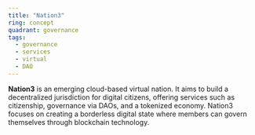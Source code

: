 ```yaml
---
title: "Nation3"
ring: concept
quadrant: governance
tags:
  - governance
  - services
  - virtual
  - DAO
---
```


**Nation3** is an emerging cloud-based virtual nation. It aims to build a decentralized jurisdiction for digital citizens, offering services such as citizenship, governance via DAOs, and a tokenized economy. Nation3 focuses on creating a borderless digital state where members can govern themselves through blockchain technology.
